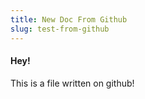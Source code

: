 ```yaml
---
title: New Doc From Github
slug: test-from-github
---
```


#### Hey!

This is a file written on github!
